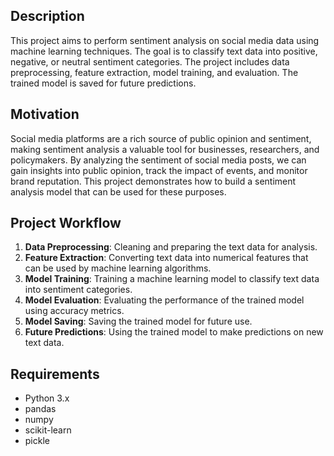 ## Description

This project aims to perform sentiment analysis on social media data using machine learning techniques. The goal is to classify text data into positive, negative, or neutral sentiment categories. The project includes data preprocessing, feature extraction, model training, and evaluation. The trained model is saved for future predictions.

## Motivation

Social media platforms are a rich source of public opinion and sentiment, making sentiment analysis a valuable tool for businesses, researchers, and policymakers. By analyzing the sentiment of social media posts, we can gain insights into public opinion, track the impact of events, and monitor brand reputation. This project demonstrates how to build a sentiment analysis model that can be used for these purposes.

## Project Workflow

1. **Data Preprocessing**: Cleaning and preparing the text data for analysis.
2. **Feature Extraction**: Converting text data into numerical features that can be used by machine learning algorithms.
3. **Model Training**: Training a machine learning model to classify text data into sentiment categories.
4. **Model Evaluation**: Evaluating the performance of the trained model using accuracy metrics.
5. **Model Saving**: Saving the trained model for future use.
6. **Future Predictions**: Using the trained model to make predictions on new text data.

## Requirements

- Python 3.x
- pandas
- numpy
- scikit-learn
- pickle
